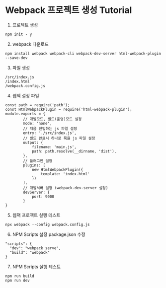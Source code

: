 # Webpack 프로젝트 생성 Tutorial


1. 프로젝트 생성
```
npm init - y
```


2. webpack 다운로드
```
npm install webpack webpack-cli webpack-dev-server html-webpack-plugin --save-dev
```


3. 파일 생성
```
/src/index.js
/index.html
/webpack.config.js
```


4. 웹팩 설정 파일
```
const path = require('path');
const HtmlWebpackPlugin = require('html-webpack-plugin');
module.exports = {
        // 개발모드, 빌드(운영)모드 설정
        mode: 'none',
        // 처음 진입하는 js 파일 설정
        entry: './src/index.js',
        // 빌드 완료시 하나로 묶을 js 파일 설정
        output: {
            filename: 'main.js',
            path: path.resolve(__dirname, 'dist'),
        },
        // 플러그인 설정
        plugins: [
            new HtmlWebpackPlugin({
                template: 'index.html'
            })
        ],
        // 개발서버 설정 (webpack-dev-server 설정)
        devServer: {
            port: 9000
        }
}
```


5. 웹팩 프로젝트 실행 테스트
```
npx webpack --config webpack.config.js
```


6. NPM Scripts 설정
package.json 수정
```
"scripts": {
  "dev": "webpack serve",
  "build": "webpack"
}
```


7. NPM Scripts 실행 테스트
```
npm run build
npm run dev
```

